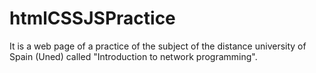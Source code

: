 # htmlCSSJSPractice
It is a web page of a practice of the subject of the distance university of Spain (Uned) called "Introduction to network programming".
